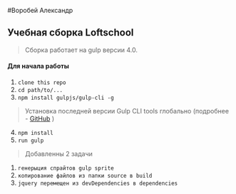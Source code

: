 #Воробей Александр

## Учебная сборка Loftschool

> Сборка работает на gulp версии 4.0. 

#### Для начала работы

1. ```clone this repo```
2. ```cd path/to/...```
3. ```npm install gulpjs/gulp-cli -g```  
> Установка последней версии Gulp CLI tools глобально (подробнее - [GitHub](https://github.com/gulpjs/gulp/blob/4.0/docs/getting-started.md) )

4. ```npm install```
6. ```run gulp``` 

>Добавленны 2 задачи

1. ```генерыция спрайтов gulp sprite```
2. ```копирование файлов из папки source в build```
2. ```jquery перемещен из devDependencies в dependencies```